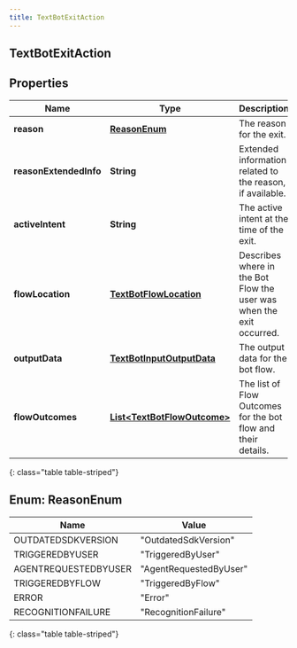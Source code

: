 ```yaml
---
title: TextBotExitAction
---
```

## TextBotExitAction


## Properties

| Name | Type | Description | Notes |
| ------------ | ------------- | ------------- | ------------- |
| **reason** | [**ReasonEnum**](#ReasonEnum)<!----> | The reason for the exit. |  |
| **reasonExtendedInfo** | <!----><!---->**String**<!----> | Extended information related to the reason, if available. |  [optional] |
| **activeIntent** | <!----><!---->**String**<!----> | The active intent at the time of the exit. |  [optional] |
| **flowLocation** | <!----><!---->[**TextBotFlowLocation**](TextBotFlowLocation.html)<!----> | Describes where in the Bot Flow the user was when the exit occurred. |  [optional] |
| **outputData** | <!----><!---->[**TextBotInputOutputData**](TextBotInputOutputData.html)<!----> | The output data for the bot flow. |  [optional] |
| **flowOutcomes** | <!----><!---->[**List&lt;TextBotFlowOutcome&gt;**](TextBotFlowOutcome.html)<!----> | The list of Flow Outcomes for the bot flow and their details. |  [optional] |
{: class="table table-striped"}


<a name="ReasonEnum"></a>

## Enum: ReasonEnum

| Name | Value |
| ---- | ----- |
| OUTDATEDSDKVERSION | &quot;OutdatedSdkVersion&quot; | 
| TRIGGEREDBYUSER | &quot;TriggeredByUser&quot; | 
| AGENTREQUESTEDBYUSER | &quot;AgentRequestedByUser&quot; | 
| TRIGGEREDBYFLOW | &quot;TriggeredByFlow&quot; | 
| ERROR | &quot;Error&quot; | 
| RECOGNITIONFAILURE | &quot;RecognitionFailure&quot; | 
{: class="table table-striped"}



